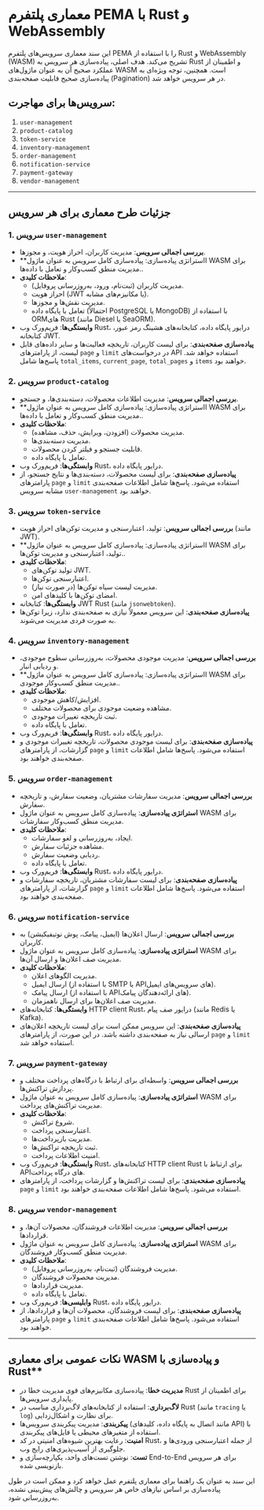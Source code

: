 # معماری پلتفرم PEMA با Rust و WebAssembly

این سند معماری سرویس‌های پلتفرم PEMA را با استفاده از Rust و WebAssembly (WASM) تشریح می‌کند. هدف اصلی، پیاده‌سازی هر سرویس به Rust و اطمینان از عملکرد صحیح آن به عنوان ماژول‌های WASM است. همچنین، توجه ویژه‌ای به پیاده‌سازی صحیح قابلیت صفحه‌بندی (Pagination) در هر سرویس خواهد شد.

## سرویس‌ها برای مهاجرت:

1.  `user-management`
2.  `product-catalog`
3.  `token-service`
4.  `inventory-management`
5.  `order-management`
6.  `notification-service`
7.  `payment-gateway`
8.  `vendor-management`

---

## جزئیات طرح معماری برای هر سرویس

### 1. سرویس `user-management`

*   **بررسی اجمالی سرویس**: مدیریت کاربران، احراز هویت، و مجوزها.
*   **ااستراتژی پیاده‌سازی: پیاده‌سازی کامل سرویس به عنوان ماژول WASM برای مدیریت منطق کسب‌وکار و تعامل با داده‌ها..
*   **ملاحظات کلیدی**:
    *   مدیریت کاربران (ثبت‌نام، ورود، به‌روزرسانی پروفایل).
    *   احراز هویت (JWT یا مکانیزم‌های مشابه).
    *   مدیریت نقش‌ها و مجوزها.
    *   تعامل با پایگاه داده (احتمالاً PostgreSQL یا MongoDB) با استفاده از ORMهای Rust (مانند Diesel یا SeaORM).
*   **وابستگی‌ها**: فریم‌ورک وب Rust، درایور پایگاه داده، کتابخانه‌های هشینگ رمز عبور، کتابخانه JWT.
*   **پیاده‌سازی صفحه‌بندی**: برای لیست کاربران، تاریخچه فعالیت‌ها و سایر داده‌های قابل لیست، از پارامترهای `page` و `limit` در درخواست‌های API استفاده خواهد شد. پاسخ‌ها شامل `total_items`, `current_page`, `total_pages` و `items` خواهند بود.

### 2. سرویس `product-catalog`

*   **بررسی اجمالی سرویس**: مدیریت اطلاعات محصولات، دسته‌بندی‌ها، و جستجو.
*   **ااستراتژی پیاده‌سازی: پیاده‌سازی کامل سرویس به عنوان ماژول WASM برای مدیریت منطق کسب‌وکار و تعامل با داده‌ها..
*   **ملاحظات کلیدی**:
    *   مدیریت محصولات (افزودن، ویرایش، حذف، مشاهده).
    *   مدیریت دسته‌بندی‌ها.
    *   قابلیت جستجو و فیلتر کردن محصولات.
    *   تعامل با پایگاه داده.
*   **وابستگی‌ها**: فریم‌ورک وب Rust، درایور پایگاه داده.
*   **پیاده‌سازی صفحه‌بندی**: برای لیست محصولات، دسته‌بندی‌ها و نتایج جستجو، از پارامترهای `page` و `limit` استفاده می‌شود. پاسخ‌ها شامل اطلاعات صفحه‌بندی مشابه سرویس `user-management` خواهند بود.

### 3. سرویس `token-service`

*   **بررسی اجمالی سرویس**: تولید، اعتبارسنجی و مدیریت توکن‌های احراز هویت (مانند JWT).
*   **ااستراتژی پیاده‌سازی: پیاده‌سازی کامل سرویس به عنوان ماژول WASM برای تولید، اعتبارسنجی و مدیریت توکن‌ها..
*   **ملاحظات کلیدی**:
    *   تولید توکن‌های JWT.
    *   اعتبارسنجی توکن‌ها.
    *   مدیریت لیست سیاه توکن‌ها (در صورت نیاز).
    *   امضای توکن‌ها با کلیدهای امن.
*   **وابستگی‌ها**: کتابخانه JWT Rust (مانند `jsonwebtoken`).
*   **پیاده‌سازی صفحه‌بندی**: این سرویس معمولاً نیازی به صفحه‌بندی ندارد، زیرا توکن‌ها به صورت فردی مدیریت می‌شوند.

### 4. سرویس `inventory-management`

*   **بررسی اجمالی سرویس**: مدیریت موجودی محصولات، به‌روزرسانی سطوح موجودی، و ردیابی انبار.
*   **ااستراتژی پیاده‌سازی: پیاده‌سازی کامل سرویس به عنوان ماژول WASM برای مدیریت منطق کسب‌وکار موجودی..
*   **ملاحظات کلیدی**:
    *   افزایش/کاهش موجودی.
    *   مشاهده وضعیت موجودی برای محصولات مختلف.
    *   ثبت تاریخچه تغییرات موجودی.
    *   تعامل با پایگاه داده.
*   **وابستگی‌ها**: فریم‌ورک وب Rust، درایور پایگاه داده.
*   **پیاده‌سازی صفحه‌بندی**: برای لیست موجودی محصولات، تاریخچه تغییرات موجودی و گزارشات، از پارامترهای `page` و `limit` استفاده می‌شود. پاسخ‌ها شامل اطلاعات صفحه‌بندی خواهند بود.

### 5. سرویس `order-management`

*   **بررسی اجمالی سرویس**: مدیریت سفارشات مشتریان، وضعیت سفارش، و تاریخچه سفارش.
*   **استراتژی پیاده‌سازی**: پیاده‌سازی کامل سرویس به عنوان ماژول WASM برای مدیریت منطق کسب‌وکار سفارشات.
*   **ملاحظات کلیدی**:
    *   ایجاد، به‌روزرسانی و لغو سفارشات.
    *   مشاهده جزئیات سفارش.
    *   ردیابی وضعیت سفارش.
    *   تعامل با پایگاه داده.
*   **وابستگی‌ها**: فریم‌ورک وب Rust، درایور پایگاه داده.
*   **پیاده‌سازی صفحه‌بندی**: برای لیست سفارشات مشتریان، تاریخچه سفارشات و گزارشات، از پارامترهای `page` و `limit` استفاده می‌شود. پاسخ‌ها شامل اطلاعات صفحه‌بندی خواهند بود.

### 6. سرویس `notification-service`

*   **بررسی اجمالی سرویس**: ارسال اعلان‌ها (ایمیل، پیامک، پوش نوتیفیکیشن) به کاربران.
*   **استراتژی پیاده‌سازی**: پیاده‌سازی کامل سرویس به عنوان ماژول WASM برای مدیریت صف اعلان‌ها و ارسال آن‌ها.
*   **ملاحظات کلیدی**:
    *   مدیریت الگوهای اعلان.
    *   ارسال ایمیل (با استفاده از SMTP یا APIهای سرویس‌های ایمیل).
    *   ارسال پیامک (با استفاده از APIهای ارائه‌دهندگان پیامک).
    *   مدیریت صف اعلان‌ها برای ارسال ناهمزمان.
*   **وابستگی‌ها**: کتابخانه‌های HTTP client Rust، درایور صف پیام (مانند Redis یا Kafka).
*   **پیاده‌سازی صفحه‌بندی**: این سرویس ممکن است برای لیست تاریخچه اعلان‌های ارسالی نیاز به صفحه‌بندی داشته باشد. در این صورت، از پارامترهای `page` و `limit` استفاده خواهد شد.

### 7. سرویس `payment-gateway`

*   **بررسی اجمالی سرویس**: واسطه‌ای برای ارتباط با درگاه‌های پرداخت مختلف و پردازش تراکنش‌ها.
*   **استراتژی پیاده‌سازی**: پیاده‌سازی کامل سرویس به عنوان ماژول WASM برای مدیریت تراکنش‌های پرداخت.
*   **ملاحظات کلیدی**:
    *   شروع تراکنش.
    *   اعتبارسنجی پرداخت.
    *   مدیریت بازپرداخت‌ها.
    *   ثبت تاریخچه تراکنش‌ها.
    *   امنیت اطلاعات پرداخت.
*   **وابستگی‌ها**: فریم‌ورک وب Rust، کتابخانه‌های HTTP client Rust برای ارتباط با APIهای درگاه پرداخت.
*   **پیاده‌سازی صفحه‌بندی**: برای لیست تراکنش‌ها و گزارشات پرداخت، از پارامترهای `page` و `limit` استفاده می‌شود. پاسخ‌ها شامل اطلاعات صفحه‌بندی خواهند بود.

### 8. سرویس `vendor-management`

*   **بررسی اجمالی سرویس**: مدیریت اطلاعات فروشندگان، محصولات آن‌ها، و قراردادها.
*   **استراتژی پیاده‌سازی**: پیاده‌سازی کامل سرویس به عنوان ماژول WASM برای مدیریت منطق کسب‌وکار فروشندگان.
*   **ملاحظات کلیدی**:
    *   مدیریت فروشندگان (ثبت‌نام، به‌روزرسانی پروفایل).
    *   مدیریت محصولات فروشندگان.
    *   مدیریت قراردادها.
    *   تعامل با پایگاه داده.
*   **وابلیسی‌ها**: فریم‌ورک وب Rust، درایور پایگاه داده.
*   **پیاده‌سازی صفحه‌بندی**: برای لیست فروشندگان، محصولات آن‌ها و قراردادها، از پارامترهای `page` و `limit` استفاده می‌شود. پاسخ‌ها شامل اطلاعات صفحه‌بندی خواهند بود.

---
## نکات عمومی برای معماری WASM و پیاده‌سازی با Rust**

*   **مدیریت خطا**: پیاده‌سازی مکانیزم‌های قوی مدیریت خطا در Rust برای اطمینان از پایداری سرویس‌ها.
*   **لاگ‌برداری**: استفاده از کتابخانه‌های لاگ‌برداری مناسب در Rust (مانند `tracing` یا `log`) برای نظارت و اشکال‌زدایی.
*   **پیکربندی**: مدیریت پیکربندی سرویس‌ها (مانند اتصال به پایگاه داده، کلیدهای API) با استفاده از متغیرهای محیطی یا فایل‌های پیکربندی.
*   **امنیت**: رعایت بهترین شیوه‌های امنیتی در کد Rust، از جمله اعتبارسنجی ورودی‌ها و جلوگیری از آسیب‌پذیری‌های رایج وب.
*   **تست**: نوشتن تست‌های واحد، یکپارچه‌سازی و End-to-End برای هر سرویس بازنویسی شده.

این سند به عنوان یک راهنما برای معماری پلتفرم عمل خواهد کرد و ممکن است در طول پیاده‌سازی بر اساس نیازهای خاص هر سرویس و چالش‌های پیش‌بینی نشده، به‌روزرسانی شود.
